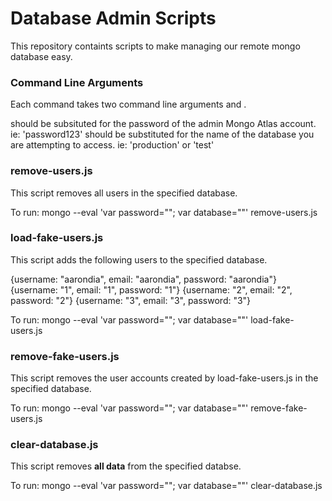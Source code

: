 # Database Admin Scripts

This repository containts scripts to make managing our remote mongo database easy. 

### Command Line Arguments

Each command takes two command line arguments <password> and <database>. 

<password> should be subsituted for the password of the admin Mongo Atlas account. ie: 'password123'
<database> should be substituted for the name of the database you are attempting to access. ie: 'production' or 'test'
  
### remove-users.js

This script removes all users in the specified database. 

To run: mongo --eval 'var password="<password>"; var database="<database name>"' remove-users.js
  
### load-fake-users.js

This script adds the following users to the specified database. 

{username: "aarondia", email: "aarondia", password: "aarondia"}
{username: "1", email: "1", password: "1"}
{username: "2", email: "2", password: "2"}
{username: "3", email: "3", password: "3"}

To run: mongo --eval 'var password="<password>"; var database="<database name>"' load-fake-users.js
  
### remove-fake-users.js

This script removes the user accounts created by load-fake-users.js in the specified database.

To run: mongo --eval 'var password="<password>"; var database="<database name>"' remove-fake-users.js
  
### clear-database.js

This script removes **all data** from the specified databse. 

To run: mongo --eval 'var password="<password>"; var database="<database name>"' clear-database.js




  

